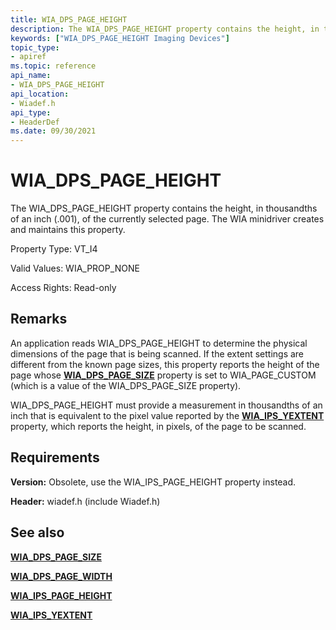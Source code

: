 ```yaml
---
title: WIA_DPS_PAGE_HEIGHT
description: The WIA_DPS_PAGE_HEIGHT property contains the height, in thousandths of an inch (.001), of the currently selected page. The WIA minidriver creates and maintains this property.
keywords: ["WIA_DPS_PAGE_HEIGHT Imaging Devices"]
topic_type:
- apiref
ms.topic: reference
api_name:
- WIA_DPS_PAGE_HEIGHT
api_location:
- Wiadef.h
api_type:
- HeaderDef
ms.date: 09/30/2021
---
```


# WIA_DPS_PAGE_HEIGHT

The WIA_DPS_PAGE_HEIGHT property contains the height, in thousandths of an inch (.001), of the currently selected page. The WIA minidriver creates and maintains this property.

Property Type: VT_I4

Valid Values: WIA_PROP_NONE

Access Rights: Read-only

## Remarks

An application reads WIA_DPS_PAGE_HEIGHT to determine the physical dimensions of the page that is being scanned. If the extent settings are different from the known page sizes, this property reports the height of the page whose [**WIA_DPS_PAGE_SIZE**](wia-dps-page-size.md) property is set to WIA_PAGE_CUSTOM (which is a value of the WIA_DPS_PAGE_SIZE property).

WIA_DPS_PAGE_HEIGHT must provide a measurement in thousandths of an inch that is equivalent to the pixel value reported by the [**WIA_IPS_YEXTENT**](wia-ips-yextent.md) property, which reports the height, in pixels, of the page to be scanned.

## Requirements

**Version:** Obsolete, use the WIA_IPS_PAGE_HEIGHT property instead.

**Header:** wiadef.h (include Wiadef.h)

## See also

[**WIA_DPS_PAGE_SIZE**](wia-dps-page-size.md)

[**WIA_DPS_PAGE_WIDTH**](wia-dps-page-width.md)

[**WIA_IPS_PAGE_HEIGHT**](wia-ips-page-height.md)

[**WIA_IPS_YEXTENT**](wia-ips-yextent.md)
